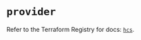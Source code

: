 # `provider`

Refer to the Terraform Registry for docs: [`hcs`](https://registry.terraform.io/providers/hashicorp/hcs/0.5.1/docs).
